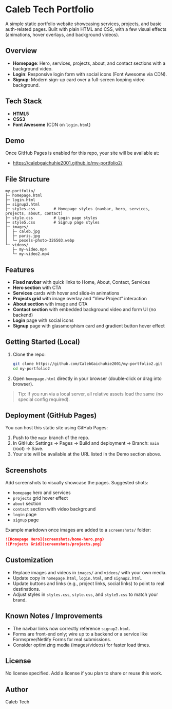 # Caleb Tech Portfolio

A simple static portfolio website showcasing services, projects, and basic auth-related pages. Built with plain HTML and CSS, with a few visual effects (animations, hover overlays, and background videos).

## Overview
- **Homepage**: Hero, services, projects, about, and contact sections with a background video.
- **Login**: Responsive login form with social icons (Font Awesome via CDN).
- **Signup**: Modern sign-up card over a full-screen looping video background.

## Tech Stack
- **HTML5**
- **CSS3**
- **Font Awesome** (CDN on `login.html`)

## Demo
Once GitHub Pages is enabled for this repo, your site will be available at:
- https://calebgaichuhie2001.github.io/my-portfolio2/

## File Structure
```
my-portfolio/
├─ homepage.html
├─ login.html
├─ signup2.html
├─ styles.css        # Homepage styles (navbar, hero, services, projects, about, contact)
├─ style.css         # Login page styles
├─ style5.css        # Signup page styles
├─ images/
│  ├─ caleb.jpg
│  ├─ paris.jpg
│  └─ pexels-photo-326503.webp
└─ videos/
   ├─ my-video.mp4
   └─ my-video2.mp4
```

## Features
- **Fixed navbar** with quick links to Home, About, Contact, Services
- **Hero section** with CTA
- **Services** cards with hover and slide-in animations
- **Projects grid** with image overlay and “View Project” interaction
- **About section** with image and CTA
- **Contact section** with embedded background video and form UI (no backend)
- **Login** page with social icons
- **Signup** page with glassmorphism card and gradient button hover effect

## Getting Started (Local)
1. Clone the repo:
   ```bash
   git clone https://github.com/CalebGaichuhie2001/my-portfolio2.git
   cd my-portfolio2
   ```
2. Open `homepage.html` directly in your browser (double‑click or drag into browser).

> Tip: If you run via a local server, all relative assets load the same (no special config required).

## Deployment (GitHub Pages)
You can host this static site using GitHub Pages:
1. Push to the `main` branch of the repo.
2. In GitHub: Settings → Pages → Build and deployment → Branch: `main` (root) → Save.
3. Your site will be available at the URL listed in the Demo section above.

## Screenshots
Add screenshots to visually showcase the pages. Suggested shots:
- `homepage` hero and services
- `projects` grid hover effect
- `about` section
- `contact` section with video background
- `login` page
- `signup` page

Example markdown once images are added to a `screenshots/` folder:
```md
![Homepage Hero](screenshots/home-hero.png)
![Projects Grid](screenshots/projects.png)
```

## Customization
- Replace images and videos in `images/` and `videos/` with your own media.
- Update copy in `homepage.html`, `login.html`, and `signup2.html`.
- Update buttons and links (e.g., project links, social links) to point to real destinations.
- Adjust styles in `styles.css`, `style.css`, and `style5.css` to match your brand.

## Known Notes / Improvements
- The navbar links now correctly reference `signup2.html`.
- Forms are front-end only; wire up to a backend or a service like Formspree/Netlify Forms for real submissions.
- Consider optimizing media (images/videos) for faster load times.

## License
No license specified. Add a license if you plan to share or reuse this work.

## Author
Caleb Tech 